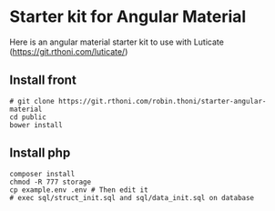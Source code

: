 # Starter kit for Angular Material

Here is an angular material starter kit to use with Luticate (https://git.rthoni.com/luticate/)

## Install front
```shell
# git clone https://git.rthoni.com/robin.thoni/starter-angular-material
cd public
bower install
```


## Install php

```shell
composer install
chmod -R 777 storage
cp example.env .env # Then edit it
# exec sql/struct_init.sql and sql/data_init.sql on database
```
